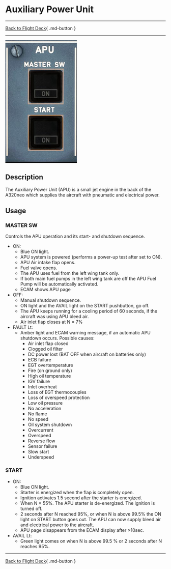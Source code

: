 # Auxiliary Power Unit

---

[Back to Flight Deck](../index.md){ .md-button }

---

![APU Panel](../../../assets/a32nx-briefing/overhead-panel/Apu-Panel.jpg "APU Panel")

## Description

The Auxiliary Power Unit (APU) is a small jet engine in the back of the A320neo which supplies the aircraft with pneumatic and electrical power.

## Usage

### MASTER SW

Controls the APU operation and its start- and shutdown sequence.

- ON:
    - Blue ON light.
    - APU system is powered (performs a power-up test after set to ON).
    - APU Air intake flap opens.
    - Fuel valve opens.
    - The APU uses fuel from the left wing tank only.
    - If both main fuel pumps in the left wing tank are off the APU Fuel Pump will be automatically activated.
    - ECAM shows APU page
- OFF:
    - Manual shutdown sequence.
    - ON light and the AVAIL light on the START pushbutton, go off.
    - The APU keeps running for a cooling period of 60 seconds, if the aircraft was using APU bleed air.
    - Air inlet flap closes at N = 7%
- FAULT Lt:
    - Amber light and ECAM warning message, if an automatic APU shutdown occurs. Possible causes:
        - Air inlet flap closed
        - Clogged oil filter
        - DC power lost (BAT OFF when aircraft on batteries only)
        - ECB failure
        - EGT overtemperature
        - Fire (on ground only)
        - High oil temperature
        - IGV failure
        - Inlet overheat
        - Loss of EGT thermocouples
        - Loss of overspeed protection
        - Low oil pressure
        - No acceleration
        - No flame
        - No speed
        - Oil system shutdown
        - Overcurrent
        - Overspeed
        - Reverse flow
        - Sensor failure
        - Slow start
        - Underspeed

### START

- ON:
    - Blue ON light.
    - Starter is energized when the flap is completely open.
    - Ignition activates 1.5 second after the starter is energized.
    - When N = 55%. The APU starter is de-energized. The ignition is turned off.
    - 2 seconds after N reached 95%, or when N is above 99.5% the ON light on START button goes out. The APU can now supply bleed air and electrical power to the aircraft.
    - APU page disappears from the ECAM display after >10sec.
- AVAIL Lt:
    - Green light comes on when N is above 99.5 % or 2 seconds after N reaches 95%.

---

[Back to Flight Deck](../index.md){ .md-button }

